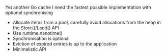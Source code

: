 Yet another Go cache 
I need the fastest possible implementation with optional synchronising

* Allocate items from a pool, carefully avoid allocations from the heap in the Store()/Laod() API
* Use runtime.nanotime()
* Synchronisation is optional
* Eviction of expired entries is up to the application
* Minimalistic API